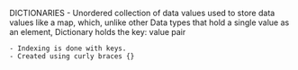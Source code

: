 DICTIONARIES
    - Unordered collection of data values used to store data values like a map, which, unlike other Data types that hold a single value as  an element, Dictionary holds the key: value pair

    - Indexing is done with keys.
    - Created using curly braces {}